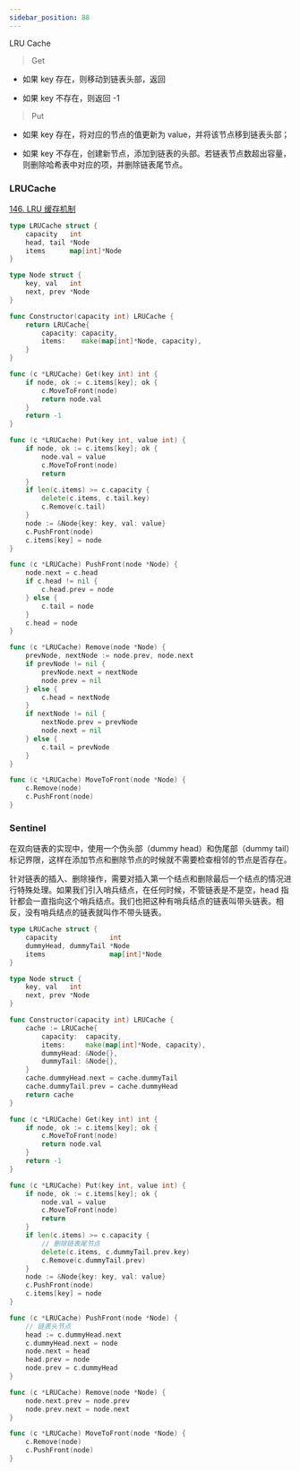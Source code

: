 ```yaml
---
sidebar_position: 88
---
```


LRU Cache

> Get

- 如果 key 存在，则移动到链表头部，返回

- 如果 key 不存在，则返回 -1

> Put

- 如果 key 存在，将对应的节点的值更新为 value，并将该节点移到链表头部；

- 如果 key 不存在，创建新节点，添加到链表的头部。若链表节点数超出容量，则删除哈希表中对应的项，并删除链表尾节点。

### LRUCache

[146. LRU 缓存机制](https://leetcode.cn/problems/lru-cache)

```go
type LRUCache struct {
	capacity   int
	head, tail *Node
	items      map[int]*Node
}

type Node struct {
	key, val   int
	next, prev *Node
}

func Constructor(capacity int) LRUCache {
	return LRUCache{
		capacity: capacity,
		items:    make(map[int]*Node, capacity),
	}
}

func (c *LRUCache) Get(key int) int {
	if node, ok := c.items[key]; ok {
		c.MoveToFront(node)
		return node.val
	}
	return -1
}

func (c *LRUCache) Put(key int, value int) {
	if node, ok := c.items[key]; ok {
		node.val = value
		c.MoveToFront(node)
		return
	}
	if len(c.items) >= c.capacity {
		delete(c.items, c.tail.key)
		c.Remove(c.tail)
	}
	node := &Node{key: key, val: value}
	c.PushFront(node)
	c.items[key] = node
}

func (c *LRUCache) PushFront(node *Node) {
	node.next = c.head
	if c.head != nil {
		c.head.prev = node
	} else {
		c.tail = node
	}
	c.head = node
}

func (c *LRUCache) Remove(node *Node) {
	prevNode, nextNode := node.prev, node.next
	if prevNode != nil {
		prevNode.next = nextNode
		node.prev = nil
	} else {
		c.head = nextNode
	}
	if nextNode != nil {
		nextNode.prev = prevNode
		node.next = nil
	} else {
		c.tail = prevNode
	}
}

func (c *LRUCache) MoveToFront(node *Node) {
	c.Remove(node)
	c.PushFront(node)
}
```

### Sentinel

在双向链表的实现中，使用一个伪头部（dummy head）和伪尾部（dummy tail）标记界限，这样在添加节点和删除节点的时候就不需要检查相邻的节点是否存在。

针对链表的插入、删除操作，需要对插入第一个结点和删除最后一个结点的情况进行特殊处理。如果我们引入哨兵结点，在任何时候，不管链表是不是空，head 指针都会一直指向这个哨兵结点。我们也把这种有哨兵结点的链表叫带头链表。相反，没有哨兵结点的链表就叫作不带头链表。

```go
type LRUCache struct {
	capacity             int
	dummyHead, dummyTail *Node
	items                map[int]*Node
}

type Node struct {
	key, val   int
	next, prev *Node
}

func Constructor(capacity int) LRUCache {
	cache := LRUCache{
		capacity:  capacity,
		items:     make(map[int]*Node, capacity),
		dummyHead: &Node{},
		dummyTail: &Node{},
	}
	cache.dummyHead.next = cache.dummyTail
	cache.dummyTail.prev = cache.dummyHead
	return cache
}

func (c *LRUCache) Get(key int) int {
	if node, ok := c.items[key]; ok {
		c.MoveToFront(node)
		return node.val
	}
	return -1
}

func (c *LRUCache) Put(key int, value int) {
	if node, ok := c.items[key]; ok {
		node.val = value
		c.MoveToFront(node)
		return
	}
	if len(c.items) >= c.capacity {
		// 删除链表尾节点
		delete(c.items, c.dummyTail.prev.key)
		c.Remove(c.dummyTail.prev)
	}
	node := &Node{key: key, val: value}
	c.PushFront(node)
	c.items[key] = node
}

func (c *LRUCache) PushFront(node *Node) {
	// 链表头节点
	head := c.dummyHead.next
	c.dummyHead.next = node
	node.next = head
	head.prev = node
	node.prev = c.dummyHead
}

func (c *LRUCache) Remove(node *Node) {
	node.next.prev = node.prev
	node.prev.next = node.next
}

func (c *LRUCache) MoveToFront(node *Node) {
	c.Remove(node)
	c.PushFront(node)
}
```

